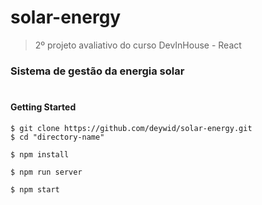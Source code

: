 # solar-energy
> 2º projeto avaliativo do curso DevInHouse - React

### Sistema de gestão da energia solar

#

#### Getting Started

```
$ git clone https://github.com/deywid/solar-energy.git
$ cd "directory-name"

$ npm install

$ npm run server

$ npm start
```